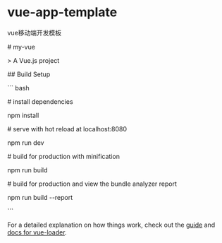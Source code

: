 # vue-app-template
vue移动端开发模板  

\# my-vue

\> A Vue.js project

\## Build Setup

\``` bash

\# install dependencies

npm install

\# serve with hot reload at localhost:8080

npm run dev

\# build for production with minification

npm run build

\# build for production and view the bundle analyzer report

npm run build --report

\```

For a detailed explanation on how things work, check out the [guide](http://vuejs-templates.github.io/webpack/) and [docs for vue-loader](http://vuejs.github.io/vue-loader).